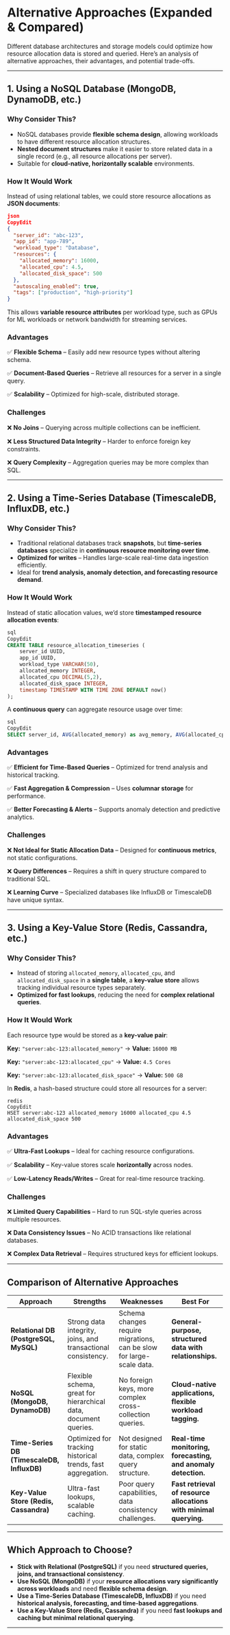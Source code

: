 # Alternative Approaches (Expanded & Compared)

Different database architectures and storage models could optimize how resource allocation data is stored and queried. Here’s an analysis of alternative approaches, their advantages, and potential trade-offs.

---

## **1. Using a NoSQL Database (MongoDB, DynamoDB, etc.)**

### **Why Consider This?**

- NoSQL databases provide **flexible schema design**, allowing workloads to have different resource allocation structures.
- **Nested document structures** make it easier to store related data in a single record (e.g., all resource allocations per server).
- Suitable for **cloud-native, horizontally scalable** environments.

### **How It Would Work**

Instead of using relational tables, we could store resource allocations as **JSON documents**:

```json
json
CopyEdit
{
  "server_id": "abc-123",
  "app_id": "app-789",
  "workload_type": "Database",
  "resources": {
    "allocated_memory": 16000,
    "allocated_cpu": 4.5,
    "allocated_disk_space": 500
  },
  "autoscaling_enabled": true,
  "tags": ["production", "high-priority"]
}

```

This allows **variable resource attributes** per workload type, such as GPUs for ML workloads or network bandwidth for streaming services.

### **Advantages**

✅ **Flexible Schema** – Easily add new resource types without altering schema.

✅ **Document-Based Queries** – Retrieve all resources for a server in a single query.

✅ **Scalability** – Optimized for high-scale, distributed storage.

### **Challenges**

❌ **No Joins** – Querying across multiple collections can be inefficient.

❌ **Less Structured Data Integrity** – Harder to enforce foreign key constraints.

❌ **Query Complexity** – Aggregation queries may be more complex than SQL.

---

## **2. Using a Time-Series Database (TimescaleDB, InfluxDB, etc.)**

### **Why Consider This?**

- Traditional relational databases track **snapshots**, but **time-series databases** specialize in **continuous resource monitoring over time**.
- **Optimized for writes** – Handles large-scale real-time data ingestion efficiently.
- Ideal for **trend analysis, anomaly detection, and forecasting resource demand**.

### **How It Would Work**

Instead of static allocation values, we’d store **timestamped resource allocation events**:

```sql
sql
CopyEdit
CREATE TABLE resource_allocation_timeseries (
    server_id UUID,
    app_id UUID,
    workload_type VARCHAR(50),
    allocated_memory INTEGER,
    allocated_cpu DECIMAL(5,2),
    allocated_disk_space INTEGER,
    timestamp TIMESTAMP WITH TIME ZONE DEFAULT now()
);

```

A **continuous query** can aggregate resource usage over time:

```sql
sql
CopyEdit
SELECT server_id, AVG(allocated_memory) as avg_memory, AVG(allocated_cpu) as avg_cpu FROM resource_allocation_timeseries WHERE timestamp >= NOW() - INTERVAL '7 days' GROUP BY server_id;

```

### **Advantages**

✅ **Efficient for Time-Based Queries** – Optimized for trend analysis and historical tracking.

✅ **Fast Aggregation & Compression** – Uses **columnar storage** for performance.

✅ **Better Forecasting & Alerts** – Supports anomaly detection and predictive analytics.

### **Challenges**

❌ **Not Ideal for Static Allocation Data** – Designed for **continuous metrics**, not static configurations.

❌ **Query Differences** – Requires a shift in query structure compared to traditional SQL.

❌ **Learning Curve** – Specialized databases like InfluxDB or TimescaleDB have unique syntax.

---

## **3. Using a Key-Value Store (Redis, Cassandra, etc.)**

### **Why Consider This?**

- Instead of storing `allocated_memory`, `allocated_cpu`, and `allocated_disk_space` in a **single table**, a **key-value store** allows tracking individual resource types separately.
- **Optimized for fast lookups**, reducing the need for **complex relational queries**.

### **How It Would Work**

Each resource type would be stored as a **key-value pair**:

**Key:** `"server:abc-123:allocated_memory"` → **Value:** `16000 MB`

**Key:** `"server:abc-123:allocated_cpu"` → **Value:** `4.5 Cores`

**Key:** `"server:abc-123:allocated_disk_space"` → **Value:** `500 GB`

In **Redis**, a hash-based structure could store all resources for a server:

```
redis
CopyEdit
HSET server:abc-123 allocated_memory 16000 allocated_cpu 4.5 allocated_disk_space 500

```

### **Advantages**

✅ **Ultra-Fast Lookups** – Ideal for caching resource configurations.

✅ **Scalability** – Key-value stores scale **horizontally** across nodes.

✅ **Low-Latency Reads/Writes** – Great for real-time resource tracking.

### **Challenges**

❌ **Limited Query Capabilities** – Hard to run SQL-style queries across multiple resources.

❌ **Data Consistency Issues** – No ACID transactions like relational databases.

❌ **Complex Data Retrieval** – Requires structured keys for efficient lookups.

---

## **Comparison of Alternative Approaches**

| Approach | Strengths | Weaknesses | Best For |
| --- | --- | --- | --- |
| **Relational DB (PostgreSQL, MySQL)** | Strong data integrity, joins, and transactional consistency. | Schema changes require migrations, can be slow for large-scale data. | **General-purpose, structured data with relationships.** |
| **NoSQL (MongoDB, DynamoDB)** | Flexible schema, great for hierarchical data, document queries. | No foreign keys, more complex cross-collection queries. | **Cloud-native applications, flexible workload tagging.** |
| **Time-Series DB (TimescaleDB, InfluxDB)** | Optimized for tracking historical trends, fast aggregation. | Not designed for static data, complex query structure. | **Real-time monitoring, forecasting, and anomaly detection.** |
| **Key-Value Store (Redis, Cassandra)** | Ultra-fast lookups, scalable caching. | Poor query capabilities, data consistency challenges. | **Fast retrieval of resource allocations with minimal querying.** |

---

## **Which Approach to Choose?**

- **Stick with Relational (PostgreSQL)** if you need **structured queries, joins, and transactional consistency**.
- **Use NoSQL (MongoDB)** if your **resource allocations vary significantly across workloads** and need **flexible schema design**.
- **Use a Time-Series Database (TimescaleDB, InfluxDB)** if you need **historical analysis, forecasting, and time-based aggregations**.
- **Use a Key-Value Store (Redis, Cassandra)** if you need **fast lookups and caching but minimal relational querying**.

---